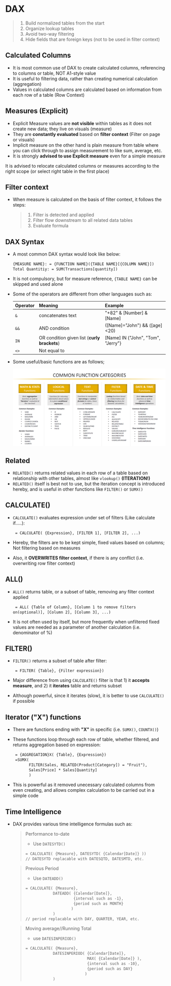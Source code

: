 # DAX

> 1. Build normalized tables from the start
> 2. Organize lookup tables
> 3. Avoid two-way filtering
> 4. Hide fields that are foreign keys (not to be used in filter context)



## Calculated Columns

- It is most common use of DAX to create calculated columns, referencing to columns or table, NOT A1-style value
- It is useful to filtering data, rather than creating numerical calculation (aggregation)
- Values in calculated columns are calculated based on information from each row of a table (Row Context)

## Measures (Explicit)

- Explicit Measure values are **not visible** within tables as it does not create new data; they live on visuals (measure)
- They are **constantly evaluated** based on **filter context** (Filter on page or visuals)
- Implicit  measure on the other hand is plain measure from table where you can click through to assign measurement to like sum, average, etc.
- It is strongly **advised to use Explicit measure** even for a simple measure

It is advised to relocate calculated columns or measures according to the right scope (or select right table in the first place)

## Filter context

- When measure is calculated on the basis of filter context, it follows the steps:

  > 1. Filter is detected and applied
  > 2. Filter flow downstream to all related data tables
  > 3. Evaluate formula

## DAX Syntax

- A most common DAX syntax would look like below:

  ```dax
  {MEASURE NAME}: = {FUNCTION NAME}({TABLE NAME}[{COLUMN NAME}])
  Total Quantitiy: = SUM(Transactions[quantity])
  ```

- It is not compulsory, but for measure reference, `{TABLE NAME}` can be skipped and used alone

- Some of the operators are different from other languages such as:

  | Operator | Meaning                                      | Example                            |
  | -------- | -------------------------------------------- | ---------------------------------- |
  | `&`      | concatenates text                            | "+82" & [Number] & [Name]          |
  | `&&`     | AND condition                                | ([Name]="John") && ([age]<20)      |
  | `IN`     | OR condition given list (**curly brackets**) | [Name] IN {"John", "Tom", "Jerry"} |
  | `<>`     | Not equal to                                 |                                    |

- Some useful/basic functions are as follows;

  ![](Tips/DAX_functions.png)

## Related

- `RELATED()` returns related values in each row of a table based on relationship with other tables, almost like `vlookup()` **(ITERATION!)**
- `RELATED()` itself is best not to use, but the iteration concept is introduced hereby, and is useful in other functions like `FILTER()` or `SUMX()`

## CALCULATE()

- `CALCULATE()` evaluates expression under set of filters (Like calculate if.....):

  ```dax
   = CALCULATE( {Expression}, [FILTER 1], [FILTER 2], ...)
  ```
  
- Hereby, the filters are to be kept simple, fixed values based on columns; Not filtering based on measures
- Also, it **OVERWRITES filter context**, if there is any conflict (i.e. overwriting row filter context)

## ALL()

- `ALL()` returns table, or a subset of table, removing any filter context applied

  ```dax
   = ALL( {Table of Column}, [Column 1 to remove filters on(optional)], [Column 2], [Column 3], ...)
  ```
- It is not often used by itself, but more frequently when unfiltered fixed values are needed as a parameter of another calculation (i.e. denominator of %)

## FILTER()

- `FILTER()` returns a subset of table after filter:

  ```dax
   = FILTER( {Table}, {Filter expression})
  ```
  
- Major difference from using `CALCULATE()` filter is that 1) it **accepts measure**, and 2) it **iterates** table and returns subset
- Although powerful, since it iterates (slow), it is better to use `CALCULATE()` if possible

## Iterator ("X") functions

- There are functions ending with **"X"** in specific (i.e. `SUMX()`, `COUNTX()`)
- These functions loop through each row of table, whether filtered, and returns aggregation based on expression:

  ```dax
   = {AGGREGATION}X( {Table}, {Expression})
   =SUMX(
         FILTER(Sales, RELATED(Product[Category]) = "Fruit"),
         Sales[Price] * Sales[Quantity]
         )
  ```
- This is powerful as it removed unecessary calculated columns from even creating, and allows complex calculation to be carried out in a simple code

## Time Intelligence

- DAX provides various time intelligence formulas such as:

  > Performance to-date
  >
  > - Use `DATESYTD()`
  >
  > ```dax
  > = CALCULATE( {Measure}, DATESYTD( {Calendar[Date]} ))
  > // DATESYTD replacable with DATESQTD, DATESMTD, etc.
  > ```

  > Previous Period
  >
  > - Use `DATEADD()`
  >
  > ```DAX
  > = CALCULATE( {Measure}, 
  >             DATEADD( {Calendar[Date]},
  >                      {interval such as -1},
  >                      {period such as MONTH}
  >                     )
  >         	)
  > // period replacable with DAY, QUARTER, YEAR, etc.
  > ```

  > Moving average//Running Total
  >
  > - use `DATESINPERIOD()`
  >
  > ```DAX
  > = CALCULATE( {Measure}, 
  >             DATESINPERIOD( {Calendar[Date]},
  >                            MAX( {Calendar[Date]} ),
  >                            {interval such as -10},
  >                            {period such as DAY}
  >                           )
  >         	)
  > ```

  

